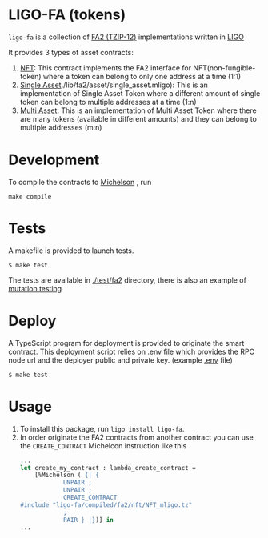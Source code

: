 # LIGO-FA (tokens)

`ligo-fa` is a collection of [FA2 (TZIP-12)](https://tzip.tezosagora.org/proposal/tzip-12/)
implementations written in [LIGO](https://ligolang.org/)

It provides 3 types of asset contracts:
1. [NFT](./lib/fa2/nft/NFT.jsligo): This contract implements the FA2 interface for
   NFT(non-fungible-token) where a token can belong to only one address at a time
   (1:1)
2. [Single Asset]()./lib/fa2/asset/single_asset.mligo): This is an implementation of 
   Single Asset Token where a different amount of single token can belong to multiple
   addresses at a time (1:n)
3. [Multi Asset](./lib/fa2/asset/multi_asset.mligo): This is an implementation of 
   Multi Asset Token where there are many tokens (available in different amounts)
   and they can belong to multiple addresses (m:n)   

# Development
To compile the contracts to [Michelson](https://tezos.gitlab.io/active/michelson.html)
, run
```
make compile
``` 

# Tests
A makefile is provided to launch tests.
```
$ make test
```
The tests are available in [./test/fa2](./test/fa2) directory, there is also an
example of [mutation testing](./test/fa2/nft/e2e_mutation.test.mligo) 

# Deploy
A TypeScript program for deployment is provided to originate the smart contract. 
This deployment script relies on .env file which provides the RPC node url and 
the deployer public and private key. (example [.env](./deploy/fa2/nft/.env.example) 
file)
```
$ make test
```

# Usage
1. To install this package, run `ligo install ligo-fa`.
2. In order originate the FA2 contracts from another contract you can use the 
   `CREATE_CONTRACT` Michelcon instruction like this
   ```ocaml
   ...
   let create_my_contract : lambda_create_contract =
       [%Michelson ( {| { 
               UNPAIR ;
               UNPAIR ;
               CREATE_CONTRACT 
   #include "ligo-fa/compiled/fa2/nft/NFT_mligo.tz"  
               ;
               PAIR } |})] in
   ...
   ```